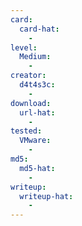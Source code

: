 ```yaml
---
card:
  card-hat:
    -
level:
  Medium:
    -
creator:
  d4t4s3c:
    -
download:
  url-hat:
    -
tested:
  VMware:
    -
md5:
  md5-hat:
    -
writeup:
  writeup-hat:
    -
---
```

